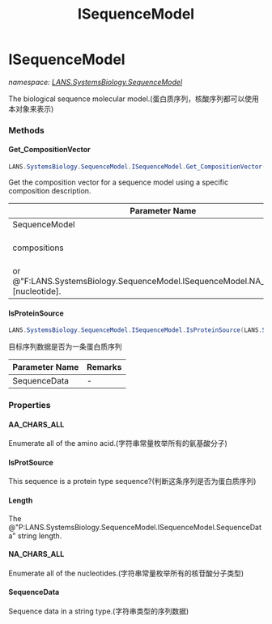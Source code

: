 ﻿---
title: ISequenceModel
---

# ISequenceModel
_namespace: [LANS.SystemsBiology.SequenceModel](N-LANS.SystemsBiology.SequenceModel.html)_

The biological sequence molecular model.(蛋白质序列，核酸序列都可以使用本对象来表示)



### Methods

#### Get_CompositionVector
```csharp
LANS.SystemsBiology.SequenceModel.ISequenceModel.Get_CompositionVector(LANS.SystemsBiology.SequenceModel.I_PolymerSequenceModel,System.Char[])
```
Get the composition vector for a sequence model using a specific composition description.

|Parameter Name|Remarks|
|--------------|-------|
|SequenceModel|-|
|compositions|This always should be the constant string of @"F:LANS.SystemsBiology.SequenceModel.ISequenceModel.AA_CHARS_ALL"[amino acid]
 or @"F:LANS.SystemsBiology.SequenceModel.ISequenceModel.NA_CHARS_ALL"[nucleotide].|


#### IsProteinSource
```csharp
LANS.SystemsBiology.SequenceModel.ISequenceModel.IsProteinSource(LANS.SystemsBiology.SequenceModel.I_PolymerSequenceModel)
```
目标序列数据是否为一条蛋白质序列

|Parameter Name|Remarks|
|--------------|-------|
|SequenceData|-|



### Properties

#### AA_CHARS_ALL
Enumerate all of the amino acid.(字符串常量枚举所有的氨基酸分子)
#### IsProtSource
This sequence is a protein type sequence?(判断这条序列是否为蛋白质序列)
#### Length
The @"P:LANS.SystemsBiology.SequenceModel.ISequenceModel.SequenceData" string length.
#### NA_CHARS_ALL
Enumerate all of the nucleotides.(字符串常量枚举所有的核苷酸分子类型)
#### SequenceData
Sequence data in a string type.(字符串类型的序列数据)
